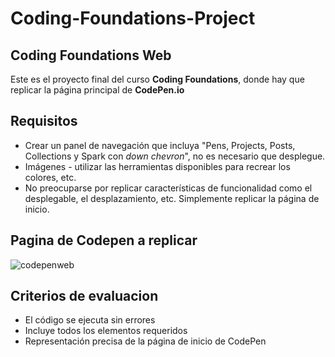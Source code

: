 # Coding-Foundations-Project

## Coding Foundations Web 
Este es el proyecto final del curso **Coding Foundations**, donde hay que replicar la página principal de **CodePen.io**

## Requisitos

* Crear un panel de navegación que incluya "Pens, Projects, Posts, Collections y Spark con *down chevron*", no es necesario que desplegue.
* Imágenes - utilizar las herramientas disponibles para recrear los colores, etc.
* No preocuparse por replicar características de funcionalidad como el desplegable, el desplazamiento, etc. Simplemente replicar la página de inicio.

## Pagina de Codepen a replicar

![codepenweb](https://github.com/user-attachments/assets/b1e66753-01aa-4046-b81d-5b640ae85666)

## Criterios de evaluacion

* El código se ejecuta sin errores
* Incluye todos los elementos requeridos
* Representación precisa de la página de inicio de CodePen
